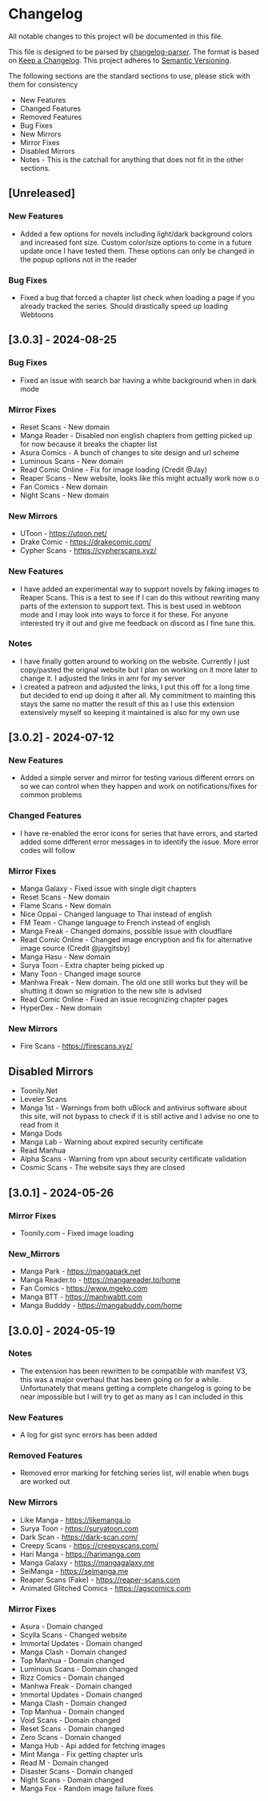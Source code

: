 # Changelog

All notable changes to this project will be documented in this file.

This file is designed to be parsed by [changelog-parser](https://www.npmjs.com/package/changelog-parser).
The format is based on [Keep a Changelog](https://keepachangelog.com/en/1.1.0/).
This project adheres to [Semantic Versioning](https://semver.org/spec/v2.0.0.html).

The following sections are the standard sections to use, please stick with them for consistency

-   New Features
-   Changed Features
-   Removed Features
-   Bug Fixes
-   New Mirrors
-   Mirror Fixes
-   Disabled Mirrors
-   Notes - This is the catchall for anything that does not fit in the other sections.

## [Unreleased]

### New Features

-   Added a few options for novels including light/dark background colors and increased font size. Custom color/size options to come in a future update once I have tested them. These options can only be changed in the popup options not in the reader

### Bug Fixes

-   Fixed a bug that forced a chapter list check when loading a page if you already tracked the series. Should drastically speed up loading Webtoons

## [3.0.3] - 2024-08-25

### Bug Fixes

-   Fixed an issue with search bar having a white background when in dark mode

### Mirror Fixes

-   Reset Scans - New domain
-   Manga Reader - Disabled non english chapters from getting picked up for now because it breaks the chapter list
-   Asura Comics - A bunch of changes to site design and url scheme
-   Luminous Scans - New domain
-   Read Comic Online - Fix for image loading (Credit @Jay)
-   Reaper Scans - New website, looks like this might actually work now o.o
-   Fan Comics - New domain
-   Night Scans - New domain

### New Mirrors

-   UToon - https://utoon.net/
-   Drake Comic - https://drakecomic.com/
-   Cypher Scans - https://cypherscans.xyz/

### New Features

-   I have added an experimental way to support novels by faking images to Reaper Scans. This is a test to see if I can do this without rewriting many parts of the extension to support text. This is best used in webtoon mode and I may look into ways to force it for these. For anyone interested try it out and give me feedback on discord as I fine tune this.

### Notes

-   I have finally gotten around to working on the website. Currently I just copy/pasted the orignal website but I plan on working on it more later to change it. I adjusted the links in amr for my server
-   I created a patreon and adjusted the links, I put this off for a long time but decided to end up doing it after all. My commitment to mainting this stays the same no matter the result of this as I use this extension extensively myself so keeping it maintained is also for my own use

## [3.0.2] - 2024-07-12

### New Features

-   Added a simple server and mirror for testing various different errors on so we can control when they happen and work on notifications/fixes for common problems

### Changed Features

-   I have re-enabled the error icons for series that have errors, and started added some different error messages in to identify the issue. More error codes will follow

### Mirror Fixes

-   Manga Galaxy - Fixed issue with single digit chapters
-   Reset Scans - New domain
-   Flame Scans - New domain
-   Nice Oppai - Changed language to Thai instead of english
-   FM Team - Change language to French instead of english
-   Manga Freak - Changed domains, possible issue with cloudflare
-   Read Comic Online - Changed image encryption and fix for alternative image source (Credit @jaygitsby)
-   Manga Hasu - New domain
-   Surya Toon - Extra chapter being picked up
-   Many Toon - Changed image source
-   Manhwa Freak - New domain. The old one still works but they will be shutting it down so migration to the new site is advised
-   Read Comic Online - Fixed an issue recognizing chapter pages
-   HyperDex - New domain

### New Mirrors

-   Fire Scans - https://firescans.xyz/

## Disabled Mirrors

-   Toonily.Net
-   Leveler Scans
-   Manga 1st - Warnings from both uBlock and antivirus software about this site, will not bypass to check if it is still active and I advise no one to read from it
-   Manga Dods
-   Manga Lab - Warning about expired security certificate
-   Read Manhua
-   Alpha Scans - Warning from vpn about security certificate validation
-   Cosmic Scans - The website says they are closed

## [3.0.1] - 2024-05-26

### Mirror Fixes

-   Toonily.com - Fixed image loading

### New_Mirrors

-   Manga Park - https://mangapark.net
-   Manga Reader.to - https://mangareader.to/home
-   Fan Comics - https://www.mgeko.com
-   Manga BTT - https://manhwabtt.com
-   Manga Budddy - https://mangabuddy.com/home

## [3.0.0] - 2024-05-19

### Notes

-   The extension has been rewritten to be compatible with manifest V3, this was a major overhaul that has been going on for a while. Unfortunately that means getting a complete changelog is going to be near impossible but I will try to get as many as I can included in this

### New Features

-   A log for gist sync errors has been added

### Removed Features

-   Removed error marking for fetching series list, will enable when bugs are worked out

### New Mirrors

-   Like Manga - https://likemanga.io
-   Surya Toon - https://suryatoon.com
-   Dark Scan - https://dark-scan.com/
-   Creepy Scans - https://creepyscans.com/
-   Hari Manga - https://harimanga.com
-   Manga Galaxy - https://mangagalaxy.me
-   SeiManga - https://seimanga.me
-   Reaper Scans (Fake) - https://reaper-scans.com
-   Animated Glitched Comics - https://agscomics.com

### Mirror Fixes

-   Asura - Domain changed
-   Scylla Scans - Changed website
-   Immortal Updates - Domain changed
-   Manga Clash - Domain changed
-   Top Manhua - Domain changed
-   Luminous Scans - Domain changed
-   Rizz Comics - Domain changed
-   Manhwa Freak - Domain changed
-   Immortal Updates - Domain changed
-   Manga Clash - Domain changed
-   Top Manhua - Domain changed
-   Void Scans - Domain changed
-   Reset Scans - Domain changed
-   Zero Scans - Domain changed
-   Manga Hub - Api added for fetching images
-   Mint Manga - Fix getting chapter urls
-   Read M - Domain changed
-   Disaster Scans - Domain changed
-   Night Scans - Domain changed
-   Manga Fox - Random image failure fixes
